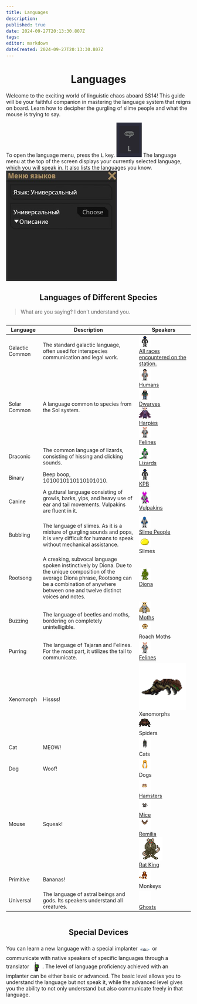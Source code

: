 ```yaml
---
title: Languages
description: 
published: true
date: 2024-09-27T20:13:30.807Z
tags: 
editor: markdown
dateCreated: 2024-09-27T20:13:30.807Z
---
```


# <center>Languages</center>
Welcome to the exciting world of linguistic chaos aboard SS14! This guide will be your faithful companion in mastering the language system that reigns on board. Learn how to decipher the gurgling of slime people and what the mouse is trying to say.

To open the language menu, press the <kbd>L</kbd> key.
<img src="/guides/language/l.png">
The language menu at the top of the screen displays your currently selected language, which you will speak in. It also lists the languages you know.
<img src="/guides/language/ui.jpg">


## <center>Languages of Different Species</center>
> What are you saying? I don't understand you.

<center style="overflow-x: auto">
<table class="language">
<thead>
<tr>
<th>Language</th>
<th>Description</th>
<th>Speakers</th>
</tr>
</thead>
<tbody>
<tr>
<td>Galactic Common</td>
<td>The standard galactic language, often used for interspecies communication and legal work.</td>
<td>
<a href="Link to race"><img src="/guides/language/races.gif">
<br>All races encountered on the station.</a>
</td>
<tr>
<td>Solar Common</td>
<td>A language common to species from the Sol system.</td>
<td>
<a href="Link to race"><img src="/guides/language/human.png">
<br>Humans</a><br>
<a href="Link to race"><img src="/guides/language/dwarf.png">
<br>Dwarves</a><br> <a href="Link to race"><img src="/guides/language/hurpy.png">
<br>Harpies</a><br>
<a href="Link to race"><img src="/guides/language/feline.png">
<br>Felines</a>
</td>
</tr>
<tr>
<td>Draconic</td>
<td>The common language of lizards, consisting of hissing and clicking sounds.</td>
<td>
<a href="Link to race"><img src="/guides/language/lizard.png">
<br>Lizards</a>
</td>
</tr>
<tr>
<td>Binary</td>
<td>Beep boop, 1010010110110101010. </td>
<td>
<a href="Link to race"><img src="/guides/language/kpb.png">
<br>KPB</a>
</td>
</tr>
<tr>
<td>Canine</td>
<td>A guttural language consisting of growls, barks, yips, and heavy use of ear and tail movements. Vulpakins are fluent in it.</td>
<td>
<a href="Link to race"><img src="/guides/language/vulpakin.png">
<br>Vulpakins</a>
</td>
</tr>
<tr>
<td>Bubbling</td>
<td>The language of slimes. As it is a mixture of gurgling sounds and pops, it is very difficult for humans to speak without mechanical assistance.</td>
<td>
<a href="Link to race"><img src="/guides/language/slimeman.png">
<br>Slime People</a><br><img src="/guides/language/slime.gif">
<br>Slimes
</td>
</tr>
<tr>
<td>Rootsong</td>
<td>A creaking, subvocal language spoken instinctively by Diona. Due to the unique composition of the average Diona phrase, Rootsong can be a combination of anywhere between one and twelve distinct voices and notes.</td>
<td>
<a href="Link to race"><img src="/guides/language/dione.png">
<br>Diona</a>
</td>
</tr>
<tr>
<td>Buzzing</td>
<td>The language of beetles and moths, bordering on completely unintelligible.</td>
<td>
<a href="Link to race"><img src="/guides/language/moth.png">
<br>Moths</a><br><img src="/guides/language/mothroach.png">
<br>Roach Moths
</td>
</tr>
<tr>
<td>Purring</td>
<td>The language of Tajaran and Felines. For the most part, it utilizes the tail to communicate.</td>
<td>
<a href="Link to race"><img src="/guides/language/feline.png">
<br>Felines</a>
</td>
</tr>
<tr>
<td>Xenomorph</td>
<td>Hissss!</td>
<td>
<img style="min-width: 128px;" src="/guides/language/xeno.png">
<br>Xenomorphs <br><img src="/guides/language/tarantula32x32.png">
<br>Spiders
</td>
</tr>
<tr>
<td>Cat</td>
<td>MEOW!</td>
<td>
<img src="/guides/language/cat1.png">
<br>Cats
</td>
</tr>
<tr>
<td>Dog</td>
<td>Woof!</td>
<td>
<img src="/guides/language/ian.png">
<br>Dogs
</td>
</tr>
<tr>
<td>Mouse</td>
<td>Squeak!</td>
<td>
<a href="/roles/hamlet"><img src="/roles/hamlet.gif">
<br>Hamsters</a><br><a href="/roles/mouse"><img src="/roles/ratge-asss1.gif">
<br>Mice</a><br><a href="/roles/remilia"><img src="/roles/remilia.gif">
<br>Remilia</a><br><a href="/roles/ratking"><img style="width: 64px" src="/roles/ratking.png">
<br>Rat King</a>
</td>
</tr>
<tr>
<td>Primitive</td>
<td>Bananas!</td>
<td>
<img src="/guides/language/monkey.png">
<br>Monkeys
</td>
</tr>
<tr>
<td>Universal</td>
<td>The language of astral beings and gods. Its speakers understand all creatures.</td>
<td>
<a href="/roles/ghost"><img src="/guides/language/ghost2.png">
<br>Ghosts</a>
</td>
</tr>
</tbody>
</table>
</center>

## <center>Special Devices</center>
<p>
You can learn a new language with a special implanter <img src="/guides/language/implanter0.png" style="vertical-align: middle;"> or communicate with native speakers of specific languages through a translator <img src="/guides/language/translator.png" style="vertical-align: middle;">.
The level of language proficiency achieved with an implanter can be either basic or advanced. The basic level allows you to understand the language but not speak it, while the advanced level gives you the ability to not only understand but also communicate freely in that language.

</p>